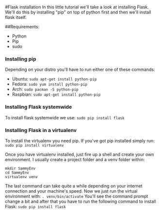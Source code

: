#Flask installation
In this little tutorial we'll take a look at installing Flask.
We'll do this by installing "pip" on top of python first and then we'll install flask itself.

##Requirements:
- Python
- Pip
- sudo


### Installing pip
Depending on your distro you'll have to run either one of these commands:

- Ubuntu:   `sudo apt-get install python-pip`
- Fedora:   `sudo yum install python-pip`
- Arch:     `sudo pacman -S python-pip`
- Raspbian: `sudo apt-get install python-pip`

### Installing Flask systemwide
To install flask systemwide we use:
`sudo pip install flask`


### Installing Flask in a virtualenv
To install the virtualenv you need pip. If you've got pip installed simply run:
`sudo pip install virtualenv`

Once you have virtualenv installed, just fire up a shell and create your own environment. 
I usually create a project folder and a venv folder within:
```
mkdir SammyEnv
cd SammyEnv
virtualenv venv
```
The last command can take quite a while depending on your internet connection and your machine's speed.
Now we just run the virtual environment with:
`. venv/bin/activate`
You'll see the command prompt change a bit and after that you have to run the following command to install Flask:
`sudo pip install flask`